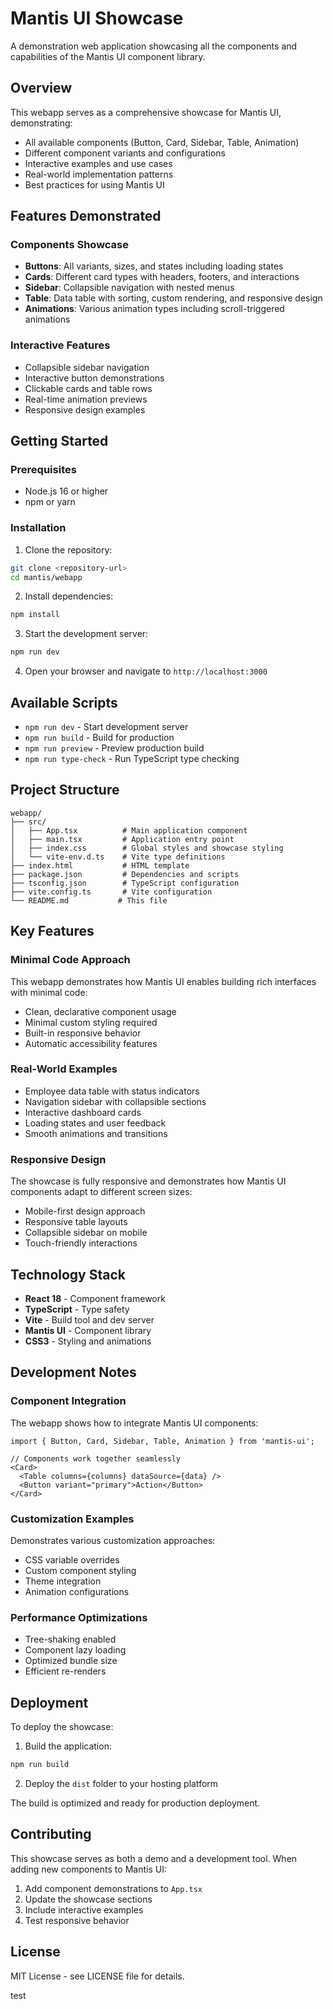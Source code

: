 # Mantis UI Showcase

A demonstration web application showcasing all the components and capabilities of the Mantis UI component library.

## Overview

This webapp serves as a comprehensive showcase for Mantis UI, demonstrating:

- All available components (Button, Card, Sidebar, Table, Animation)
- Different component variants and configurations
- Interactive examples and use cases
- Real-world implementation patterns
- Best practices for using Mantis UI

## Features Demonstrated

### Components Showcase
- **Buttons**: All variants, sizes, and states including loading states
- **Cards**: Different card types with headers, footers, and interactions
- **Sidebar**: Collapsible navigation with nested menus
- **Table**: Data table with sorting, custom rendering, and responsive design
- **Animations**: Various animation types including scroll-triggered animations

### Interactive Features
- Collapsible sidebar navigation
- Interactive button demonstrations
- Clickable cards and table rows
- Real-time animation previews
- Responsive design examples

## Getting Started

### Prerequisites
- Node.js 16 or higher
- npm or yarn

### Installation

1. Clone the repository:
```bash
git clone <repository-url>
cd mantis/webapp
```

2. Install dependencies:
```bash
npm install
```

3. Start the development server:
```bash
npm run dev
```

4. Open your browser and navigate to `http://localhost:3000`

## Available Scripts

- `npm run dev` - Start development server
- `npm run build` - Build for production
- `npm run preview` - Preview production build
- `npm run type-check` - Run TypeScript type checking

## Project Structure

```
webapp/
├── src/
│   ├── App.tsx          # Main application component
│   ├── main.tsx         # Application entry point
│   ├── index.css        # Global styles and showcase styling
│   └── vite-env.d.ts    # Vite type definitions
├── index.html           # HTML template
├── package.json         # Dependencies and scripts
├── tsconfig.json        # TypeScript configuration
├── vite.config.ts       # Vite configuration
└── README.md           # This file
```

## Key Features

### Minimal Code Approach
This webapp demonstrates how Mantis UI enables building rich interfaces with minimal code:

- Clean, declarative component usage
- Minimal custom styling required
- Built-in responsive behavior
- Automatic accessibility features

### Real-World Examples
- Employee data table with status indicators
- Navigation sidebar with collapsible sections
- Interactive dashboard cards
- Loading states and user feedback
- Smooth animations and transitions

### Responsive Design
The showcase is fully responsive and demonstrates how Mantis UI components adapt to different screen sizes:

- Mobile-first design approach
- Responsive table layouts
- Collapsible sidebar on mobile
- Touch-friendly interactions

## Technology Stack

- **React 18** - Component framework
- **TypeScript** - Type safety
- **Vite** - Build tool and dev server
- **Mantis UI** - Component library
- **CSS3** - Styling and animations

## Development Notes

### Component Integration
The webapp shows how to integrate Mantis UI components:

```tsx
import { Button, Card, Sidebar, Table, Animation } from 'mantis-ui';

// Components work together seamlessly
<Card>
  <Table columns={columns} dataSource={data} />
  <Button variant="primary">Action</Button>
</Card>
```

### Customization Examples
Demonstrates various customization approaches:

- CSS variable overrides
- Custom component styling
- Theme integration
- Animation configurations

### Performance Optimizations
- Tree-shaking enabled
- Component lazy loading
- Optimized bundle size
- Efficient re-renders

## Deployment

To deploy the showcase:

1. Build the application:
```bash
npm run build
```

2. Deploy the `dist` folder to your hosting platform

The build is optimized and ready for production deployment.

## Contributing

This showcase serves as both a demo and a development tool. When adding new components to Mantis UI:

1. Add component demonstrations to `App.tsx`
2. Update the showcase sections
3. Include interactive examples
4. Test responsive behavior

## License

MIT License - see LICENSE file for details.


test 